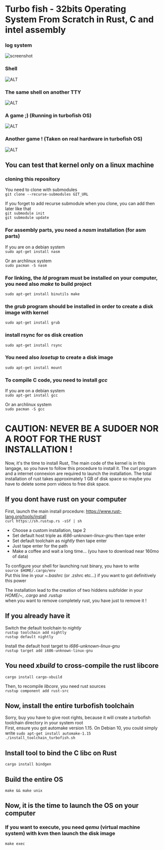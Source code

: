 # Turbo fish - 32bits Operating System From Scratch in Rust, C and intel assembly

### log system
![screenshot](./screenshot/kfs_log_system.jpg)
### Shell
![ALT](./screenshot/demo_kfs.jpg)
### The same shell on another TTY
![ALT](./screenshot/bg_wanggle.jpg)
### A game ;) (Running in turbofish OS)
![ALT](./screenshot/portal_kfs.jpg)
### Another game ! (Taken on real hardware in turbofish OS)
![ALT](./screenshot/real.jpg)

## You can test that kernel only on a linux machine

### cloning this repository
You need to clone with submodules  
`git clone --recurse-submodules GIT_URL`

If you forget to add recurse submodule when you clone, you can add then later like that  
`git submodule init`   
`git submodule update`

### For assembly parts, you need a *nasm* installation (for asm parts)
If you are on a debian system   
`sudo apt-get install nasm`  

Or an archlinux system   
`sudo pacman -S nasm`

### For linking, the *ld* program must be installed on your computer, you need also *make* to build project   
`sudo apt-get install binutils make`

### the *grub* program should be installed in order to create a disk image with kernel
`sudo apt-get install grub`

### install rsync for os disk creation
`sudo apt-get install rsync`

### You need also *losetup* to create a disk image  
`sudo apt-get install mount`

### To compile C code, you need to install *gcc*
If you are on a debian system   
`sudo apt-get install gcc`

Or an archlinux system   
`sudo pacman -S gcc`

# CAUTION: NEVER BE A SUDOER NOR A ROOT FOR THE RUST INSTALLATION !

Now, it's the time to install Rust, The main code of the kernel is in this langage, so you have to follow this procedure to install it. The curl program and a internet connexion are required to launch the installation. The total installation of rust takes approximately 1 GB of disk space so maybe you have to delete some porn videos to free disk space.

## If you dont have rust on your computer
First, launch the main install procedure: https://www.rust-lang.org/tools/install  
`curl https://sh.rustup.rs -sSf | sh`

* Choose a custom installation, tape 2  
* Set default host triple as *i686-unknown-linux-gnu* then tape enter  
* Set default toolchain as *nightly* then tape enter  
* Just tape enter for the path  
* Make a coffee and wait a long time... (you have to download near 160mo of data)  

To configure your shell for launching rust binary, you have to write   
`source $HOME/.cargo/env`  
Put this line in your *~.bashrc* (or .zshrc etc...) if you want to got definitively this power  

The installation lead to the creation of two hiddens subfolder in your *HOME/~*, *.cargo* and *.rustup*  
when you want to remove completely rust, you have just to remove it !

## If you already have it  
Switch the default toolchain to *nightly*  
`rustup toolchain add nightly`   
`rustup default nightly`

Install the default host target to *i686-unknown-linux-gnu*   
`rustup target add i686-unknown-linux-gnu`

## You need *xbuild* to cross-compile the rust libcore  
`cargo install cargo-xbuild`

Then, to recompile *libcore*, you need rust sources   
`rustup component add rust-src`

## Now, install the entire turbofish toolchain  
Sorry, buy you have to give root rights, because it will create a turbofish toolchain directory in your system root  
First, ensure you got automake version 1.15. On Debian 10, you could simply write `sudo apt-get install automake-1.15`  
`./install_toolchain_turbofish.sh`

## Install tool to bind the C libc on Rust
`cargo install bindgen`

## Build the entire OS  
`make && make unix`

## Now, it is the time to launch the OS on your computer

### If you want to execute, you need *qemu* (virtual machine system) with kvm then launch the disk image

`make exec`
